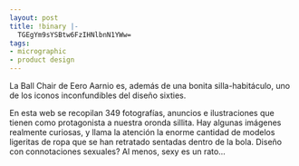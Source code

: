 ```yaml
---
layout: post
title: !binary |-
  TGEgYm9sYSBtw6FzIHNlbnN1YWw=
tags:
- micrographic
- product design
---
```

La Ball Chair de Eero Aarnio es, además de una bonita silla-habitáculo, uno de los iconos inconfundibles del diseño sixties.

En esta web se recopilan 349 fotografías, anuncios e ilustraciones que tienen como protagonista a nuestra oronda sillita. Hay algunas imágenes realmente curiosas, y llama la atención la enorme cantidad de modelos ligeritas de ropa que se han retratado sentadas dentro de la bola. Diseño con connotaciones sexuales? Al menos, sexy es un rato…

